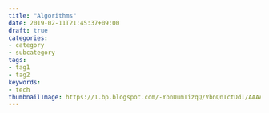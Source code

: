 ```yaml
---
title: "Algorithms"
date: 2019-02-11T21:45:37+09:00
draft: true
categories:
- category
- subcategory
tags:
- tag1
- tag2
keywords:
- tech
thumbnailImage: https://1.bp.blogspot.com/-YbnUumTizqQ/VbnQnTctDdI/AAAAAAAAwDA/KVsI1dCoGVw/s800/accessory_pierce_ana.png
---
```


<!--more-->
